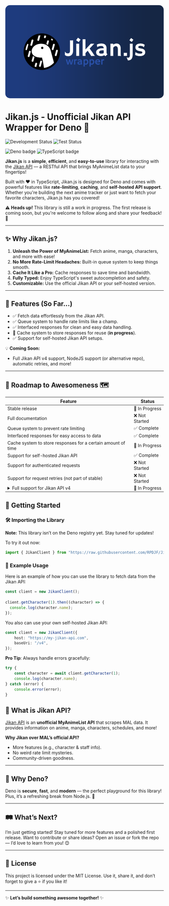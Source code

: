 <img src="meta/banner.svg" alt="Jikan.js Banner" style="border-radius: 15px;">

# Jikan.js - Unofficial Jikan API Wrapper for Deno  🚀

![Development Status](https://img.shields.io/badge/Status-In%20Development-orange?style=for-the-badge&logo=github)
![Test Status](https://img.shields.io/badge/Test%20Status-Passing-brightgreen?logo=github&style=for-the-badge)

![Deno badge](https://img.shields.io/badge/Deno-464647?style=for-the-badge&logo=deno&logoColor=white)
![TypeScript badge](https://img.shields.io/badge/TypeScript-3178C6?style=for-the-badge&logo=typescript&logoColor=white)


**Jikan.js** is a **simple**, **efficient**, and **easy-to-use** library for interacting with the [Jikan API](https://github.com/jikan-me/jikan) — a RESTful API that brings MyAnimeList data to your fingertips!  

Built with ❤️ in TypeScript, Jikan.js is designed for Deno and comes with powerful features like **rate-limiting**, **caching**, and **self-hosted API support**. Whether you're building the next anime tracker or just want to fetch your favorite characters, Jikan.js has you covered!  

⚠️ **Heads up!** This library is still a work in progress. The first release is coming soon, but you're welcome to follow along and share your feedback! 🙌

---

## ✨ Why Jikan.js?

1. **Unleash the Power of MyAnimeList:** Fetch anime, manga, characters, and more with ease!  
2. **No More Rate-Limit Headaches:** Built-in queue system to keep things smooth.  
3. **Cache It Like a Pro:** Cache responses to save time and bandwidth.  
4. **Fully Typed:** Enjoy TypeScript's sweet autocompletion and safety.  
5. **Customizable:** Use the official Jikan API or your self-hosted version.  

---

## 🌟 Features (So Far...)

- ✅ Fetch data effortlessly from the Jikan API.  
- ✅ Queue system to handle rate limits like a champ.  
- ✅ Interfaced responses for clean and easy data handling.  
- 🔄 Cache system to store responses for reuse (**in progress**).  
- ✅ Support for self-hosted Jikan API setups.  

💡 **Coming Soon:**  
- Full Jikan API v4 support, NodeJS support (or alternative repo), automatic retries, and more!

---

## 🚧 Roadmap to Awesomeness 🗺️

<table>
  <thead>
    <tr>
      <th>Feature</th>
      <th>Status</th>
    </tr>
  </thead>
  <tbody>
    <tr>
      <td>Stable release</td>
      <td>🔄 In Progress</td>
    </tr>
    <tr>
      <td>Full documentation</td>
      <td>❌ Not Started</td>
    </tr>
    <tr>
      <td>Queue system to prevent rate limiting</td>
      <td>✅ Complete</td>
    </tr>
    <tr>
      <td>Interfaced responses for easy access to data</td>
      <td>✅ Complete</td>
    </tr>
    <tr>
      <td>Cache system to store responses for a certain amount of time</td>
      <td>🔄 In Progress</td>
    </tr>
    <tr>
      <td>Support for self-hosted Jikan API</td>
      <td>✅ Complete</td>
    </tr>
    <tr>
      <td>Support for authenticated requests</td>
      <td>❌ Not Started</td>
    </tr>
	<tr>
	  <td>Support for request retries (not part of stable)</td>
	  <td>❌ Not Started</td>
    <tr>
      <td>
        <details>
          <summary>Full support for Jikan API v4</summary>
          <table>
            <thead>
              <tr>
                <th>Sub-feature</th>
                <th>Status</th>
              </tr>
            </thead>
            <tbody>
              <tr>
                <td>Anime</td>
                <td>✅ Complete</td>
              </tr>
              <tr>
                <td>Characters</td>
                <td>✅ Complete</td>
              </tr>
              <tr>
                <td>Clubs</td>
                <td>❌ Not Started</td>
              </tr>
              <tr>
                <td>Genres</td>
                <td>❌ Not Started</td>
              </tr>
              <tr>
                <td>Magazines</td>
                <td>❌ Not Started</td>
              </tr>
              <tr>
                <td>Manga</td>
                <td>🔄 In Progress</td>
              </tr>
              <tr>
                <td>People</td>
                <td>❌ Not Started</td>
              </tr>
              <tr>
                <td>Producers</td>
                <td>❌ Not Started</td>
              </tr>
              <tr>
                <td>Random</td>
                <td>❌ Not Started</td>
              </tr>
              <tr>
                <td>Recommendations</td>
                <td>❌ Not Started</td>
              </tr>
              <tr>
                <td>Reviews</td>
                <td>❌ Not Started</td>
              </tr>
              <tr>
                <td>Schedules</td>
                <td>❌ Not Started</td>
              </tr>
              <tr>
                <td>Users</td>
                <td>❌ Not Started</td>
              </tr>
              <tr>
                <td>Seasons</td>
                <td>❌ Not Started</td>
              </tr>
              <tr>
                <td>Top</td>
                <td>❌ Not Started</td>
              </tr>
              <tr>
                <td>Watch</td>
                <td>❌ Not Started</td>
              </tr>
            </tbody>
          </table>
        </details>
      </td>
      <td>🔄 In Progress</td>
    </tr>
  </tbody>
</table>

## 🚀 Getting Started

### 🛠️ Importing the Library
**Note:** This library isn’t on the Deno registry yet. Stay tuned for updates!


To try it out now:
```typescript
import { JikanClient } from "https://raw.githubusercontent.com/RPDJF/Jikan.js/refs/heads/main/src/index.ts";
```

### 🎯 Example Usage
Here is an example of how you can use the library to fetch data from the Jikan API:
```typescript
const client = new JikanClient();

client.getCharacter(1).then((character) => {
  console.log(character.name);
});
```

You also can use your own self-hosted Jikan API:
```typescript
const client = new JikanClient({
	host: "https://my-jikan-api.com",
	baseUri: "/v4",
});
```

**Pro Tip**: Always handle errors gracefully:

```typescript
try {
	const character = await client.getCharacter(1);
	console.log(character.name);
} catch (error) {
	console.error(error);
}
```

## 💬 What is Jikan API?

[Jikan API](https://github.com/jikan-me/jikan) is an **unofficial MyAnimeList API** that scrapes MAL data. It provides information on anime, manga, characters, schedules, and more!  

**Why Jikan over MAL’s official API?**  
- More features (e.g., character & staff info).  
- No weird rate limit mysteries.  
- Community-driven goodness.  

---

## 🌌 Why Deno?

Deno is **secure**, **fast**, and **modern** — the perfect playground for this library! Plus, it’s a refreshing break from Node.js. 🦕  

---

## 🛤️ What’s Next?

I’m just getting started! Stay tuned for more features and a polished first release. Want to contribute or share ideas? Open an issue or fork the repo — I’d love to learn from you! 😊  

---

## 📜 License

This project is licensed under the MIT License. Use it, share it, and don’t forget to give a ⭐ if you like it!  

---

✨ **Let’s build something awesome together!** ✨
